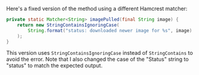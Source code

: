 Here's a fixed version of the method using a different Hamcrest matcher:

```java
private static Matcher<String> imagePulled(final String image) {
    return new StringContainsIgnoringCase(
        String.format("status: downloaded newer image for %s", image)
    );
}
```

This version uses `StringContainsIgnoringCase` instead of `StringContains` to avoid the error. Note that I also changed the case of the "Status" string to "status" to match the expected output.
